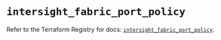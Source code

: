 # `intersight_fabric_port_policy`

Refer to the Terraform Registry for docs: [`intersight_fabric_port_policy`](https://registry.terraform.io/providers/ciscodevnet/intersight/1.0.71/docs/resources/fabric_port_policy).
